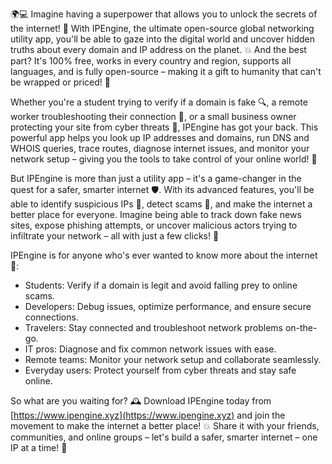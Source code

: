 🌍💻 Imagine having a superpower that allows you to unlock the secrets of the internet! 🤔 With IPEngine, the ultimate open-source global networking utility app, you'll be able to gaze into the digital world and uncover hidden truths about every domain and IP address on the planet. 💥 And the best part? It's 100% free, works in every country and region, supports all languages, and is fully open-source – making it a gift to humanity that can't be wrapped or priced! 🎁

Whether you're a student trying to verify if a domain is fake 🔍, a remote worker troubleshooting their connection 📡, or a small business owner protecting your site from cyber threats 🚀, IPEngine has got your back. This powerful app helps you look up IP addresses and domains, run DNS and WHOIS queries, trace routes, diagnose internet issues, and monitor your network setup – giving you the tools to take control of your online world! 💪

But IPEngine is more than just a utility app – it's a game-changer in the quest for a safer, smarter internet 🛡️. With its advanced features, you'll be able to identify suspicious IPs 👀, detect scams 🚨, and make the internet a better place for everyone. Imagine being able to track down fake news sites, expose phishing attempts, or uncover malicious actors trying to infiltrate your network – all with just a few clicks! 🔎

IPEngine is for anyone who's ever wanted to know more about the internet 🤔:

* Students: Verify if a domain is legit and avoid falling prey to online scams.
* Developers: Debug issues, optimize performance, and ensure secure connections.
* Travelers: Stay connected and troubleshoot network problems on-the-go.
* IT pros: Diagnose and fix common network issues with ease.
* Remote teams: Monitor your network setup and collaborate seamlessly.
* Everyday users: Protect yourself from cyber threats and stay safe online.

So what are you waiting for? 🕰️ Download IPEngine today from [https://www.ipengine.xyz](https://www.ipengine.xyz) and join the movement to make the internet a better place! 💥 Share it with your friends, communities, and online groups – let's build a safer, smarter internet – one IP at a time! 🔩